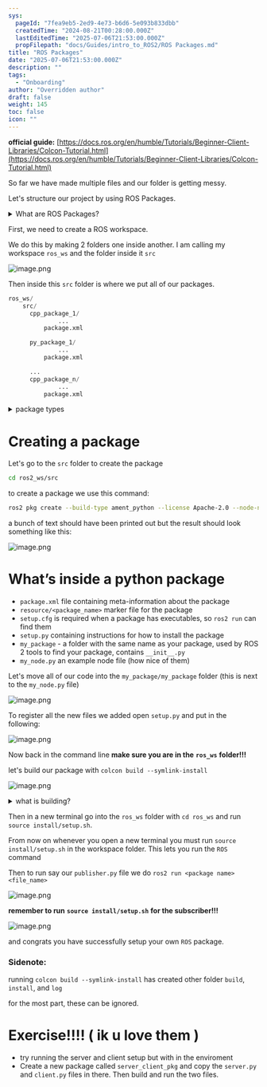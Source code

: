 ```yaml
---
sys:
  pageId: "7fea9eb5-2ed9-4e73-b6d6-5e093b833dbb"
  createdTime: "2024-08-21T00:28:00.000Z"
  lastEditedTime: "2025-07-06T21:53:00.000Z"
  propFilepath: "docs/Guides/intro_to_ROS2/ROS Packages.md"
title: "ROS Packages"
date: "2025-07-06T21:53:00.000Z"
description: ""
tags:
  - "Onboarding"
author: "Overridden author"
draft: false
weight: 145
toc: false
icon: ""
---
```


**official guide:** [https://docs.ros.org/en/humble/Tutorials/Beginner-Client-Libraries/Colcon-Tutorial.html](https://docs.ros.org/en/humble/Tutorials/Beginner-Client-Libraries/Colcon-Tutorial.html)

So far we have made multiple files and our folder is getting messy.

Let's structure our project by using ROS Packages.

<details>
      <summary>What are ROS Packages?</summary>
      ROS Packages are, as the name implies, packages of code that are highly sharable between ROS developers.
  </details>

First, we need to create a ROS workspace.

We do this by making 2 folders one inside another. I am calling my workspace `ros_ws` and the folder inside it `src`

![image.png](https://prod-files-secure.s3.us-west-2.amazonaws.com/d518164a-d88e-44d1-a4ee-3adb3bd8bce0/70706947-fd18-4537-a67b-e12946812d31/image.png?X-Amz-Algorithm=AWS4-HMAC-SHA256&X-Amz-Content-Sha256=UNSIGNED-PAYLOAD&X-Amz-Credential=ASIAZI2LB466SWRYZIA6%2F20250804%2Fus-west-2%2Fs3%2Faws4_request&X-Amz-Date=20250804T171538Z&X-Amz-Expires=3600&X-Amz-Security-Token=IQoJb3JpZ2luX2VjEBEaCXVzLXdlc3QtMiJHMEUCIG1g37kiFQfu%2FyT%2BtI5otxmk9UGnYDzkiCvJdoekgo5AAiEA0xjiYefEPLa%2B0PTSXr0xMQTVFyG6xQnVbQoRg80CCikq%2FwMIShAAGgw2Mzc0MjMxODM4MDUiDED9KcsZkpi5PULSTircA1puh6GIxYUkOUvUqnPAiHEOXBnJ7Lu1Q0%2BPLSC%2F0nKsXHApBfhrjlhcDHrH%2F5aTEZwcjDyEGJd5Wk4LgYBmEcUTH6xSuAEnJukT3jXZWVRlTjblqdQMXnj3RgDZ%2BD5S6aQwedKQHYQXtknWn02MDp6xJqesJxigo3K%2BstHBQiWXL24facwhA6fK2HUyibSRmHkk3hpgPdC%2FebmjHra3YZ9tIuTmjaQqksctx8D8qwMkFl%2FQEX0Uf6e2tmpyBrWyKFwYd0FE%2FoQlNRLMGxspZHcAxT0w7PwPrTjnIWUB0xCdSoXfAn4PtEppLXNszzctHQZ01zCjJg65HhfZ10Z5vJe%2BmzMvxes8KyW1U908QZ9dquhjoe3ze4ie%2Fm0QFd0XGfcyzsBYk320sOtMbJ1sU2ELlEE%2BMGv6PRPv4wl%2BNRvnHqfxG5kJ5fxbmt1AJB9MoFsNYwjFKzb639FiOKexxTj%2Fswg1lvU6TfGZo7%2Feh2fUDh8Ju2XOJNQPug3JHzQXg2GLFOFHIlzm7SeStp5qLdCpD%2FyzQXTqao0Nh1nCyfQuExHzwj5E3k8aH1hLm4DclBL1QdoYx3DBeBFxKHeoyxS6iHD3Tia4mgo7i92m8sVDlTY7WHyaCheSWCISMJvPw8QGOqUBQV%2FRPczUSbY1vQOINKtgHOUi5B97Vj16SHNf9%2FABDcp4mI0aSe3N3W59NNETJUq6lfx%2FPIyFqwHxsfmI6LMCggErc9%2FGV3xDszHWj5vNVP6uw1U09RDtAkFEvmXOav7mm80g4RExOi9EozRXOL%2B5rxNL63Jfb0FLT1C3wUBw5FWy%2BysRZQ9RiqMwdsi%2BWMq33N3ypFmOQf3FfsocZYNMbffcRQck&X-Amz-Signature=61a2d10a730395b1ba8e83cdea1910852b3da9af9ad7b6c0907b6b79e1faa28d&X-Amz-SignedHeaders=host&x-amz-checksum-mode=ENABLED&x-id=GetObject)

Then inside this `src` folder is where we put all of our packages.

```python
ros_ws/
    src/
      cpp_package_1/
		      ...
          package.xml

      py_package_1/
		      ...
          package.xml

      ...
      cpp_package_n/
		      ...
          package.xml

```

<details>

<summary>package types</summary>

packages can be either `C++` or python.

the intern file structure is different for each but for this guide we will stick to creating python packages

</details>

# Creating a package

Let's go to the `src` folder to create the package

```bash
cd ros2_ws/src
```

to create a package we use this command:

```bash
ros2 pkg create --build-type ament_python --license Apache-2.0 --node-name my_node my_package
```

a bunch of text should have been printed out but the result should look something like this:

![image.png](https://prod-files-secure.s3.us-west-2.amazonaws.com/d518164a-d88e-44d1-a4ee-3adb3bd8bce0/e6cf1e3f-8512-4a3e-b131-079f800bf3e8/image.png?X-Amz-Algorithm=AWS4-HMAC-SHA256&X-Amz-Content-Sha256=UNSIGNED-PAYLOAD&X-Amz-Credential=ASIAZI2LB466SWRYZIA6%2F20250804%2Fus-west-2%2Fs3%2Faws4_request&X-Amz-Date=20250804T171538Z&X-Amz-Expires=3600&X-Amz-Security-Token=IQoJb3JpZ2luX2VjEBEaCXVzLXdlc3QtMiJHMEUCIG1g37kiFQfu%2FyT%2BtI5otxmk9UGnYDzkiCvJdoekgo5AAiEA0xjiYefEPLa%2B0PTSXr0xMQTVFyG6xQnVbQoRg80CCikq%2FwMIShAAGgw2Mzc0MjMxODM4MDUiDED9KcsZkpi5PULSTircA1puh6GIxYUkOUvUqnPAiHEOXBnJ7Lu1Q0%2BPLSC%2F0nKsXHApBfhrjlhcDHrH%2F5aTEZwcjDyEGJd5Wk4LgYBmEcUTH6xSuAEnJukT3jXZWVRlTjblqdQMXnj3RgDZ%2BD5S6aQwedKQHYQXtknWn02MDp6xJqesJxigo3K%2BstHBQiWXL24facwhA6fK2HUyibSRmHkk3hpgPdC%2FebmjHra3YZ9tIuTmjaQqksctx8D8qwMkFl%2FQEX0Uf6e2tmpyBrWyKFwYd0FE%2FoQlNRLMGxspZHcAxT0w7PwPrTjnIWUB0xCdSoXfAn4PtEppLXNszzctHQZ01zCjJg65HhfZ10Z5vJe%2BmzMvxes8KyW1U908QZ9dquhjoe3ze4ie%2Fm0QFd0XGfcyzsBYk320sOtMbJ1sU2ELlEE%2BMGv6PRPv4wl%2BNRvnHqfxG5kJ5fxbmt1AJB9MoFsNYwjFKzb639FiOKexxTj%2Fswg1lvU6TfGZo7%2Feh2fUDh8Ju2XOJNQPug3JHzQXg2GLFOFHIlzm7SeStp5qLdCpD%2FyzQXTqao0Nh1nCyfQuExHzwj5E3k8aH1hLm4DclBL1QdoYx3DBeBFxKHeoyxS6iHD3Tia4mgo7i92m8sVDlTY7WHyaCheSWCISMJvPw8QGOqUBQV%2FRPczUSbY1vQOINKtgHOUi5B97Vj16SHNf9%2FABDcp4mI0aSe3N3W59NNETJUq6lfx%2FPIyFqwHxsfmI6LMCggErc9%2FGV3xDszHWj5vNVP6uw1U09RDtAkFEvmXOav7mm80g4RExOi9EozRXOL%2B5rxNL63Jfb0FLT1C3wUBw5FWy%2BysRZQ9RiqMwdsi%2BWMq33N3ypFmOQf3FfsocZYNMbffcRQck&X-Amz-Signature=ec42e73b9edc0ef3a4d26b333d0c93aac5d341c18d113c73adb9e67182189248&X-Amz-SignedHeaders=host&x-amz-checksum-mode=ENABLED&x-id=GetObject)

# What’s inside a python package

- `package.xml` file containing meta-information about the package
- `resource/<package_name>` marker file for the package
- `setup.cfg` is required when a package has executables, so `ros2 run` can find them
- `setup.py` containing instructions for how to install the package
- `my_package` - a folder with the same name as your package, used by ROS 2 tools to find your package, contains `__init__.py`
- `my_node.py` an example node file (how nice of them)

Let's move all of our code into the `my_package/my_package` folder (this is next to the `my_node.py` file)

![image.png](https://prod-files-secure.s3.us-west-2.amazonaws.com/d518164a-d88e-44d1-a4ee-3adb3bd8bce0/9ce58f11-0da9-4d3e-b86d-506a9685d378/image.png?X-Amz-Algorithm=AWS4-HMAC-SHA256&X-Amz-Content-Sha256=UNSIGNED-PAYLOAD&X-Amz-Credential=ASIAZI2LB466SWRYZIA6%2F20250804%2Fus-west-2%2Fs3%2Faws4_request&X-Amz-Date=20250804T171538Z&X-Amz-Expires=3600&X-Amz-Security-Token=IQoJb3JpZ2luX2VjEBEaCXVzLXdlc3QtMiJHMEUCIG1g37kiFQfu%2FyT%2BtI5otxmk9UGnYDzkiCvJdoekgo5AAiEA0xjiYefEPLa%2B0PTSXr0xMQTVFyG6xQnVbQoRg80CCikq%2FwMIShAAGgw2Mzc0MjMxODM4MDUiDED9KcsZkpi5PULSTircA1puh6GIxYUkOUvUqnPAiHEOXBnJ7Lu1Q0%2BPLSC%2F0nKsXHApBfhrjlhcDHrH%2F5aTEZwcjDyEGJd5Wk4LgYBmEcUTH6xSuAEnJukT3jXZWVRlTjblqdQMXnj3RgDZ%2BD5S6aQwedKQHYQXtknWn02MDp6xJqesJxigo3K%2BstHBQiWXL24facwhA6fK2HUyibSRmHkk3hpgPdC%2FebmjHra3YZ9tIuTmjaQqksctx8D8qwMkFl%2FQEX0Uf6e2tmpyBrWyKFwYd0FE%2FoQlNRLMGxspZHcAxT0w7PwPrTjnIWUB0xCdSoXfAn4PtEppLXNszzctHQZ01zCjJg65HhfZ10Z5vJe%2BmzMvxes8KyW1U908QZ9dquhjoe3ze4ie%2Fm0QFd0XGfcyzsBYk320sOtMbJ1sU2ELlEE%2BMGv6PRPv4wl%2BNRvnHqfxG5kJ5fxbmt1AJB9MoFsNYwjFKzb639FiOKexxTj%2Fswg1lvU6TfGZo7%2Feh2fUDh8Ju2XOJNQPug3JHzQXg2GLFOFHIlzm7SeStp5qLdCpD%2FyzQXTqao0Nh1nCyfQuExHzwj5E3k8aH1hLm4DclBL1QdoYx3DBeBFxKHeoyxS6iHD3Tia4mgo7i92m8sVDlTY7WHyaCheSWCISMJvPw8QGOqUBQV%2FRPczUSbY1vQOINKtgHOUi5B97Vj16SHNf9%2FABDcp4mI0aSe3N3W59NNETJUq6lfx%2FPIyFqwHxsfmI6LMCggErc9%2FGV3xDszHWj5vNVP6uw1U09RDtAkFEvmXOav7mm80g4RExOi9EozRXOL%2B5rxNL63Jfb0FLT1C3wUBw5FWy%2BysRZQ9RiqMwdsi%2BWMq33N3ypFmOQf3FfsocZYNMbffcRQck&X-Amz-Signature=9d2cd9482b3c5b7e0f2eb1b7f8f2265deea09c9fce031d6fde4cd7d57bb8e775&X-Amz-SignedHeaders=host&x-amz-checksum-mode=ENABLED&x-id=GetObject)

To register all the new files we added open `setup.py` and put in the following:

![image.png](https://prod-files-secure.s3.us-west-2.amazonaws.com/d518164a-d88e-44d1-a4ee-3adb3bd8bce0/1cd7c262-4cae-4496-9d75-c178537d24a2/image.png?X-Amz-Algorithm=AWS4-HMAC-SHA256&X-Amz-Content-Sha256=UNSIGNED-PAYLOAD&X-Amz-Credential=ASIAZI2LB466SWRYZIA6%2F20250804%2Fus-west-2%2Fs3%2Faws4_request&X-Amz-Date=20250804T171538Z&X-Amz-Expires=3600&X-Amz-Security-Token=IQoJb3JpZ2luX2VjEBEaCXVzLXdlc3QtMiJHMEUCIG1g37kiFQfu%2FyT%2BtI5otxmk9UGnYDzkiCvJdoekgo5AAiEA0xjiYefEPLa%2B0PTSXr0xMQTVFyG6xQnVbQoRg80CCikq%2FwMIShAAGgw2Mzc0MjMxODM4MDUiDED9KcsZkpi5PULSTircA1puh6GIxYUkOUvUqnPAiHEOXBnJ7Lu1Q0%2BPLSC%2F0nKsXHApBfhrjlhcDHrH%2F5aTEZwcjDyEGJd5Wk4LgYBmEcUTH6xSuAEnJukT3jXZWVRlTjblqdQMXnj3RgDZ%2BD5S6aQwedKQHYQXtknWn02MDp6xJqesJxigo3K%2BstHBQiWXL24facwhA6fK2HUyibSRmHkk3hpgPdC%2FebmjHra3YZ9tIuTmjaQqksctx8D8qwMkFl%2FQEX0Uf6e2tmpyBrWyKFwYd0FE%2FoQlNRLMGxspZHcAxT0w7PwPrTjnIWUB0xCdSoXfAn4PtEppLXNszzctHQZ01zCjJg65HhfZ10Z5vJe%2BmzMvxes8KyW1U908QZ9dquhjoe3ze4ie%2Fm0QFd0XGfcyzsBYk320sOtMbJ1sU2ELlEE%2BMGv6PRPv4wl%2BNRvnHqfxG5kJ5fxbmt1AJB9MoFsNYwjFKzb639FiOKexxTj%2Fswg1lvU6TfGZo7%2Feh2fUDh8Ju2XOJNQPug3JHzQXg2GLFOFHIlzm7SeStp5qLdCpD%2FyzQXTqao0Nh1nCyfQuExHzwj5E3k8aH1hLm4DclBL1QdoYx3DBeBFxKHeoyxS6iHD3Tia4mgo7i92m8sVDlTY7WHyaCheSWCISMJvPw8QGOqUBQV%2FRPczUSbY1vQOINKtgHOUi5B97Vj16SHNf9%2FABDcp4mI0aSe3N3W59NNETJUq6lfx%2FPIyFqwHxsfmI6LMCggErc9%2FGV3xDszHWj5vNVP6uw1U09RDtAkFEvmXOav7mm80g4RExOi9EozRXOL%2B5rxNL63Jfb0FLT1C3wUBw5FWy%2BysRZQ9RiqMwdsi%2BWMq33N3ypFmOQf3FfsocZYNMbffcRQck&X-Amz-Signature=42b5f3490cbd05b385f91ef6751899f10181749ed9c21e8e073b386d943482e5&X-Amz-SignedHeaders=host&x-amz-checksum-mode=ENABLED&x-id=GetObject)

Now back in the command line **make sure you are in the** **`ros_ws`** **folder!!!**

let's build our package with `colcon build --symlink-install`

![image.png](https://prod-files-secure.s3.us-west-2.amazonaws.com/d518164a-d88e-44d1-a4ee-3adb3bd8bce0/2f2a0d27-b173-48fd-b189-5f5c0ce65619/image.png?X-Amz-Algorithm=AWS4-HMAC-SHA256&X-Amz-Content-Sha256=UNSIGNED-PAYLOAD&X-Amz-Credential=ASIAZI2LB466SWRYZIA6%2F20250804%2Fus-west-2%2Fs3%2Faws4_request&X-Amz-Date=20250804T171538Z&X-Amz-Expires=3600&X-Amz-Security-Token=IQoJb3JpZ2luX2VjEBEaCXVzLXdlc3QtMiJHMEUCIG1g37kiFQfu%2FyT%2BtI5otxmk9UGnYDzkiCvJdoekgo5AAiEA0xjiYefEPLa%2B0PTSXr0xMQTVFyG6xQnVbQoRg80CCikq%2FwMIShAAGgw2Mzc0MjMxODM4MDUiDED9KcsZkpi5PULSTircA1puh6GIxYUkOUvUqnPAiHEOXBnJ7Lu1Q0%2BPLSC%2F0nKsXHApBfhrjlhcDHrH%2F5aTEZwcjDyEGJd5Wk4LgYBmEcUTH6xSuAEnJukT3jXZWVRlTjblqdQMXnj3RgDZ%2BD5S6aQwedKQHYQXtknWn02MDp6xJqesJxigo3K%2BstHBQiWXL24facwhA6fK2HUyibSRmHkk3hpgPdC%2FebmjHra3YZ9tIuTmjaQqksctx8D8qwMkFl%2FQEX0Uf6e2tmpyBrWyKFwYd0FE%2FoQlNRLMGxspZHcAxT0w7PwPrTjnIWUB0xCdSoXfAn4PtEppLXNszzctHQZ01zCjJg65HhfZ10Z5vJe%2BmzMvxes8KyW1U908QZ9dquhjoe3ze4ie%2Fm0QFd0XGfcyzsBYk320sOtMbJ1sU2ELlEE%2BMGv6PRPv4wl%2BNRvnHqfxG5kJ5fxbmt1AJB9MoFsNYwjFKzb639FiOKexxTj%2Fswg1lvU6TfGZo7%2Feh2fUDh8Ju2XOJNQPug3JHzQXg2GLFOFHIlzm7SeStp5qLdCpD%2FyzQXTqao0Nh1nCyfQuExHzwj5E3k8aH1hLm4DclBL1QdoYx3DBeBFxKHeoyxS6iHD3Tia4mgo7i92m8sVDlTY7WHyaCheSWCISMJvPw8QGOqUBQV%2FRPczUSbY1vQOINKtgHOUi5B97Vj16SHNf9%2FABDcp4mI0aSe3N3W59NNETJUq6lfx%2FPIyFqwHxsfmI6LMCggErc9%2FGV3xDszHWj5vNVP6uw1U09RDtAkFEvmXOav7mm80g4RExOi9EozRXOL%2B5rxNL63Jfb0FLT1C3wUBw5FWy%2BysRZQ9RiqMwdsi%2BWMq33N3ypFmOQf3FfsocZYNMbffcRQck&X-Amz-Signature=9d59f320fe037e2cc24893d52812a622cae1424d0a5d52222a9c25c0642c6781&X-Amz-SignedHeaders=host&x-amz-checksum-mode=ENABLED&x-id=GetObject)

<details>

<summary>what is building?</summary>

if you are a CS major at Rose-Hulman you will learn the answer to this in CSSE132

but TLDR; is it combines all the code files into one program that can be run easily 

</details>

Then in a new terminal go into the `ros_ws` folder with `cd ros_ws` and run `source install/setup.sh`. 

From now on whenever you open a new terminal you must run `source install/setup.sh` in the workspace folder. This lets you run the `ROS` command

Then to run say our `publisher.py` file we do `ros2 run <package name> <file_name>`

![image.png](https://prod-files-secure.s3.us-west-2.amazonaws.com/d518164a-d88e-44d1-a4ee-3adb3bd8bce0/4f4b1219-3a44-4632-aa0a-ce3471699f59/image.png?X-Amz-Algorithm=AWS4-HMAC-SHA256&X-Amz-Content-Sha256=UNSIGNED-PAYLOAD&X-Amz-Credential=ASIAZI2LB466SWRYZIA6%2F20250804%2Fus-west-2%2Fs3%2Faws4_request&X-Amz-Date=20250804T171538Z&X-Amz-Expires=3600&X-Amz-Security-Token=IQoJb3JpZ2luX2VjEBEaCXVzLXdlc3QtMiJHMEUCIG1g37kiFQfu%2FyT%2BtI5otxmk9UGnYDzkiCvJdoekgo5AAiEA0xjiYefEPLa%2B0PTSXr0xMQTVFyG6xQnVbQoRg80CCikq%2FwMIShAAGgw2Mzc0MjMxODM4MDUiDED9KcsZkpi5PULSTircA1puh6GIxYUkOUvUqnPAiHEOXBnJ7Lu1Q0%2BPLSC%2F0nKsXHApBfhrjlhcDHrH%2F5aTEZwcjDyEGJd5Wk4LgYBmEcUTH6xSuAEnJukT3jXZWVRlTjblqdQMXnj3RgDZ%2BD5S6aQwedKQHYQXtknWn02MDp6xJqesJxigo3K%2BstHBQiWXL24facwhA6fK2HUyibSRmHkk3hpgPdC%2FebmjHra3YZ9tIuTmjaQqksctx8D8qwMkFl%2FQEX0Uf6e2tmpyBrWyKFwYd0FE%2FoQlNRLMGxspZHcAxT0w7PwPrTjnIWUB0xCdSoXfAn4PtEppLXNszzctHQZ01zCjJg65HhfZ10Z5vJe%2BmzMvxes8KyW1U908QZ9dquhjoe3ze4ie%2Fm0QFd0XGfcyzsBYk320sOtMbJ1sU2ELlEE%2BMGv6PRPv4wl%2BNRvnHqfxG5kJ5fxbmt1AJB9MoFsNYwjFKzb639FiOKexxTj%2Fswg1lvU6TfGZo7%2Feh2fUDh8Ju2XOJNQPug3JHzQXg2GLFOFHIlzm7SeStp5qLdCpD%2FyzQXTqao0Nh1nCyfQuExHzwj5E3k8aH1hLm4DclBL1QdoYx3DBeBFxKHeoyxS6iHD3Tia4mgo7i92m8sVDlTY7WHyaCheSWCISMJvPw8QGOqUBQV%2FRPczUSbY1vQOINKtgHOUi5B97Vj16SHNf9%2FABDcp4mI0aSe3N3W59NNETJUq6lfx%2FPIyFqwHxsfmI6LMCggErc9%2FGV3xDszHWj5vNVP6uw1U09RDtAkFEvmXOav7mm80g4RExOi9EozRXOL%2B5rxNL63Jfb0FLT1C3wUBw5FWy%2BysRZQ9RiqMwdsi%2BWMq33N3ypFmOQf3FfsocZYNMbffcRQck&X-Amz-Signature=4bfec8ee385e38423df24d4327cee59dad8e95d68871d698d1abe4c526b92873&X-Amz-SignedHeaders=host&x-amz-checksum-mode=ENABLED&x-id=GetObject)

**remember to run** **`source install/setup.sh`** **for the subscriber!!!**

![image.png](https://prod-files-secure.s3.us-west-2.amazonaws.com/d518164a-d88e-44d1-a4ee-3adb3bd8bce0/02121119-dad4-49ec-8356-c956108b4243/image.png?X-Amz-Algorithm=AWS4-HMAC-SHA256&X-Amz-Content-Sha256=UNSIGNED-PAYLOAD&X-Amz-Credential=ASIAZI2LB466SWRYZIA6%2F20250804%2Fus-west-2%2Fs3%2Faws4_request&X-Amz-Date=20250804T171538Z&X-Amz-Expires=3600&X-Amz-Security-Token=IQoJb3JpZ2luX2VjEBEaCXVzLXdlc3QtMiJHMEUCIG1g37kiFQfu%2FyT%2BtI5otxmk9UGnYDzkiCvJdoekgo5AAiEA0xjiYefEPLa%2B0PTSXr0xMQTVFyG6xQnVbQoRg80CCikq%2FwMIShAAGgw2Mzc0MjMxODM4MDUiDED9KcsZkpi5PULSTircA1puh6GIxYUkOUvUqnPAiHEOXBnJ7Lu1Q0%2BPLSC%2F0nKsXHApBfhrjlhcDHrH%2F5aTEZwcjDyEGJd5Wk4LgYBmEcUTH6xSuAEnJukT3jXZWVRlTjblqdQMXnj3RgDZ%2BD5S6aQwedKQHYQXtknWn02MDp6xJqesJxigo3K%2BstHBQiWXL24facwhA6fK2HUyibSRmHkk3hpgPdC%2FebmjHra3YZ9tIuTmjaQqksctx8D8qwMkFl%2FQEX0Uf6e2tmpyBrWyKFwYd0FE%2FoQlNRLMGxspZHcAxT0w7PwPrTjnIWUB0xCdSoXfAn4PtEppLXNszzctHQZ01zCjJg65HhfZ10Z5vJe%2BmzMvxes8KyW1U908QZ9dquhjoe3ze4ie%2Fm0QFd0XGfcyzsBYk320sOtMbJ1sU2ELlEE%2BMGv6PRPv4wl%2BNRvnHqfxG5kJ5fxbmt1AJB9MoFsNYwjFKzb639FiOKexxTj%2Fswg1lvU6TfGZo7%2Feh2fUDh8Ju2XOJNQPug3JHzQXg2GLFOFHIlzm7SeStp5qLdCpD%2FyzQXTqao0Nh1nCyfQuExHzwj5E3k8aH1hLm4DclBL1QdoYx3DBeBFxKHeoyxS6iHD3Tia4mgo7i92m8sVDlTY7WHyaCheSWCISMJvPw8QGOqUBQV%2FRPczUSbY1vQOINKtgHOUi5B97Vj16SHNf9%2FABDcp4mI0aSe3N3W59NNETJUq6lfx%2FPIyFqwHxsfmI6LMCggErc9%2FGV3xDszHWj5vNVP6uw1U09RDtAkFEvmXOav7mm80g4RExOi9EozRXOL%2B5rxNL63Jfb0FLT1C3wUBw5FWy%2BysRZQ9RiqMwdsi%2BWMq33N3ypFmOQf3FfsocZYNMbffcRQck&X-Amz-Signature=19a7660d2c4a41836f15b08183cb694bac13a2a3bf65a12bb91ec6dbbdd572a3&X-Amz-SignedHeaders=host&x-amz-checksum-mode=ENABLED&x-id=GetObject)

and congrats you have successfully setup your own `ROS` package.

### Sidenote:

running `colcon build --symlink-install` has created other folder `build`, `install`, and `log`

for the most part, these can be ignored.

# Exercise!!!! ( ik u love them )

- try running the server and client setup but with in the enviroment
- Create a new package called `server_client_pkg` and copy the `server.py` and `client.py` files in there. Then build and run the two files.
